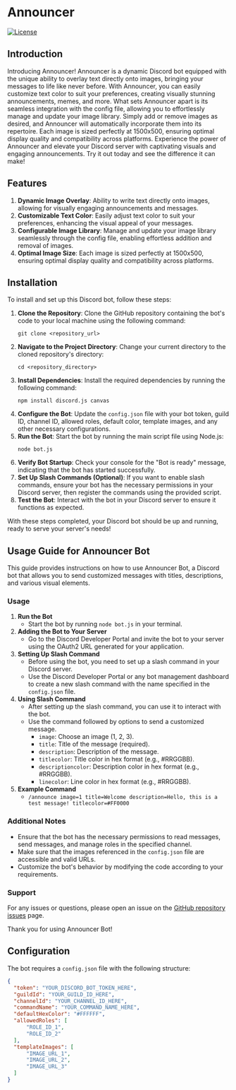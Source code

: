 # Announcer

[![License](https://img.shields.io/badge/license-MIT-blue.svg)](LICENSE)

## Introduction
Introducing Announcer!
Announcer is a dynamic Discord bot equipped with the unique ability to overlay text directly onto images, bringing your messages to life like never before. With Announcer, you can easily customize text color to suit your preferences, creating visually stunning announcements, memes, and more.
What sets Announcer apart is its seamless integration with the config file, allowing you to effortlessly manage and update your image library. Simply add or remove images as desired, and Announcer will automatically incorporate them into its repertoire. Each image is sized perfectly at 1500x500, ensuring optimal display quality and compatibility across platforms.
Experience the power of Announcer and elevate your Discord server with captivating visuals and engaging announcements. Try it out today and see the difference it can make!

## Features

1. **Dynamic Image Overlay**: Ability to write text directly onto images, allowing for visually engaging announcements and messages.
2. **Customizable Text Color**: Easily adjust text color to suit your preferences, enhancing the visual appeal of your messages.
3. **Configurable Image Library**: Manage and update your image library seamlessly through the config file, enabling effortless addition and removal of images.
4. **Optimal Image Size**: Each image is sized perfectly at 1500x500, ensuring optimal display quality and compatibility across platforms.

## Installation
To install and set up this Discord bot, follow these steps:
1. **Clone the Repository**: Clone the GitHub repository containing the bot's code to your local machine using the following command:
   ```
   git clone <repository_url>
   ```
2. **Navigate to the Project Directory**: Change your current directory to the cloned repository's directory:
   ```
   cd <repository_directory>
   ```
3. **Install Dependencies**: Install the required dependencies by running the following command:
   ```
   npm install discord.js canvas
   ```
4. **Configure the Bot**: Update the `config.json` file with your bot token, guild ID, channel ID, allowed roles, default color, template images, and any other necessary configurations.
5. **Run the Bot**: Start the bot by running the main script file using Node.js:
   ```
   node bot.js
   ```
6. **Verify Bot Startup**: Check your console for the "Bot is ready" message, indicating that the bot has started successfully.
7. **Set Up Slash Commands (Optional)**: If you want to enable slash commands, ensure your bot has the necessary permissions in your Discord server, then register the commands using the provided script.
8. **Test the Bot**: Interact with the bot in your Discord server to ensure it functions as expected.

With these steps completed, your Discord bot should be up and running, ready to serve your server's needs!


## Usage Guide for Announcer Bot

This guide provides instructions on how to use Announcer Bot, a Discord bot that allows you to send customized messages with titles, descriptions, and various visual elements.

### Usage
1. **Run the Bot**
   - Start the bot by running `node bot.js` in your terminal.
2. **Adding the Bot to Your Server**
   - Go to the Discord Developer Portal and invite the bot to your server using the OAuth2 URL generated for your application.
3. **Setting Up Slash Command**
   - Before using the bot, you need to set up a slash command in your Discord server.
   - Use the Discord Developer Portal or any bot management dashboard to create a new slash command with the name specified in the `config.json` file.
4. **Using Slash Command**
   - After setting up the slash command, you can use it to interact with the bot.
   - Use the command followed by options to send a customized message.
     - `image`: Choose an image (1, 2, 3).
     - `title`: Title of the message (required).
     - `description`: Description of the message.
     - `titlecolor`: Title color in hex format (e.g., #RRGGBB).
     - `descriptioncolor`: Description color in hex format (e.g., #RRGGBB).
     - `linecolor`: Line color in hex format (e.g., #RRGGBB).
5. **Example Command**
   - `/announce image=1 title=Welcome description=Hello, this is a test message! titlecolor=#FF0000`

### Additional Notes
- Ensure that the bot has the necessary permissions to read messages, send messages, and manage roles in the specified channel.
- Make sure that the images referenced in the `config.json` file are accessible and valid URLs.
- Customize the bot's behavior by modifying the code according to your requirements.

### Support
For any issues or questions, please open an issue on the [GitHub repository issues](#) page.

Thank you for using Announcer Bot!


## Configuration
The bot requires a `config.json` file with the following structure:
```json
{
  "token": "YOUR_DISCORD_BOT_TOKEN_HERE",
  "guildId": "YOUR_GUILD_ID_HERE",
  "channelId": "YOUR_CHANNEL_ID_HERE",
  "commandName": "YOUR_COMMAND_NAME_HERE",
  "defaultHexColor": "#FFFFFF",
  "allowedRoles": [
      "ROLE_ID_1",
      "ROLE_ID_2"
  ],
  "templateImages": [
      "IMAGE_URL_1",
      "IMAGE_URL_2",
      "IMAGE_URL_3"
  ]
}

